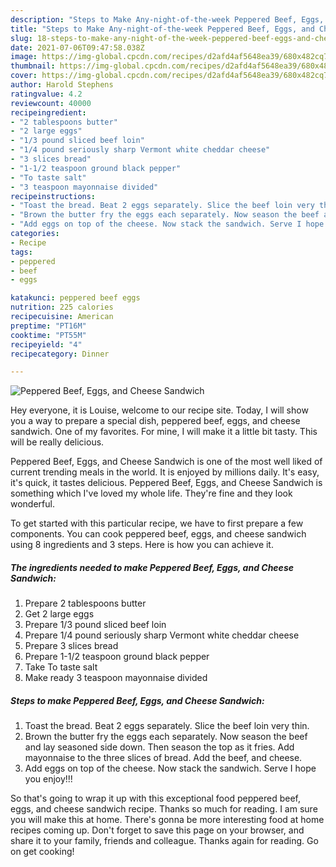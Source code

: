 ```yaml
---
description: "Steps to Make Any-night-of-the-week Peppered Beef, Eggs, and Cheese Sandwich"
title: "Steps to Make Any-night-of-the-week Peppered Beef, Eggs, and Cheese Sandwich"
slug: 18-steps-to-make-any-night-of-the-week-peppered-beef-eggs-and-cheese-sandwich
date: 2021-07-06T09:47:58.038Z
image: https://img-global.cpcdn.com/recipes/d2afd4af5648ea39/680x482cq70/peppered-beef-eggs-and-cheese-sandwich-recipe-main-photo.jpg
thumbnail: https://img-global.cpcdn.com/recipes/d2afd4af5648ea39/680x482cq70/peppered-beef-eggs-and-cheese-sandwich-recipe-main-photo.jpg
cover: https://img-global.cpcdn.com/recipes/d2afd4af5648ea39/680x482cq70/peppered-beef-eggs-and-cheese-sandwich-recipe-main-photo.jpg
author: Harold Stephens
ratingvalue: 4.2
reviewcount: 40000
recipeingredient:
- "2 tablespoons butter"
- "2 large eggs"
- "1/3 pound sliced beef loin"
- "1/4 pound seriously sharp Vermont white cheddar cheese"
- "3 slices bread"
- "1-1/2 teaspoon ground black pepper"
- "To taste salt"
- "3 teaspoon mayonnaise divided"
recipeinstructions:
- "Toast the bread. Beat 2 eggs separately. Slice the beef loin very thin."
- "Brown the butter fry the eggs each separately. Now season the beef and lay seasoned side down. Then season the top as it fries. Add mayonnaise to the three slices of bread. Add the beef, and cheese."
- "Add eggs on top of the cheese. Now stack the sandwich. Serve I hope you enjoy!!!"
categories:
- Recipe
tags:
- peppered
- beef
- eggs

katakunci: peppered beef eggs 
nutrition: 225 calories
recipecuisine: American
preptime: "PT16M"
cooktime: "PT55M"
recipeyield: "4"
recipecategory: Dinner

---
```



![Peppered Beef, Eggs, and Cheese Sandwich](https://img-global.cpcdn.com/recipes/d2afd4af5648ea39/680x482cq70/peppered-beef-eggs-and-cheese-sandwich-recipe-main-photo.jpg)

Hey everyone, it is Louise, welcome to our recipe site. Today, I will show you a way to prepare a special dish, peppered beef, eggs, and cheese sandwich. One of my favorites. For mine, I will make it a little bit tasty. This will be really delicious.

Peppered Beef, Eggs, and Cheese Sandwich is one of the most well liked of current trending meals in the world. It is enjoyed by millions daily. It's easy, it's quick, it tastes delicious. Peppered Beef, Eggs, and Cheese Sandwich is something which I've loved my whole life. They're fine and they look wonderful.




To get started with this particular recipe, we have to first prepare a few components. You can cook peppered beef, eggs, and cheese sandwich using 8 ingredients and 3 steps. Here is how you can achieve it.

<!--inarticleads1-->

##### The ingredients needed to make Peppered Beef, Eggs, and Cheese Sandwich:

1. Prepare 2 tablespoons butter
1. Get 2 large eggs
1. Prepare 1/3 pound sliced beef loin
1. Prepare 1/4 pound seriously sharp Vermont white cheddar cheese
1. Prepare 3 slices bread
1. Prepare 1-1/2 teaspoon ground black pepper
1. Take To taste salt
1. Make ready 3 teaspoon mayonnaise divided




<!--inarticleads2-->

##### Steps to make Peppered Beef, Eggs, and Cheese Sandwich:

1. Toast the bread. Beat 2 eggs separately. Slice the beef loin very thin.
1. Brown the butter fry the eggs each separately. Now season the beef and lay seasoned side down. Then season the top as it fries. Add mayonnaise to the three slices of bread. Add the beef, and cheese.
1. Add eggs on top of the cheese. Now stack the sandwich. Serve I hope you enjoy!!!




So that's going to wrap it up with this exceptional food peppered beef, eggs, and cheese sandwich recipe. Thanks so much for reading. I am sure you will make this at home. There's gonna be more interesting food at home recipes coming up. Don't forget to save this page on your browser, and share it to your family, friends and colleague. Thanks again for reading. Go on get cooking!
